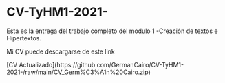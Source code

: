 # CV-TyHM1-2021-
Esta es la entrega del trabajo completo del modulo 1 -Creación de textos e Hipertextos.

<p>

Mi CV puede descargarse de este link
<p>
[CV Actualizado](https://github.com/GermanCairo/CV-TyHM1-2021-/raw/main/CV_Germ%C3%A1n%20Cairo.zip)
